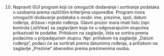 10. Napraviti GUI program koji će omogućiti dodavanje i sortiranje podataka o osobama prema
različitim kriterijima usporedbe. Program mora omogućiti dodavanje podataka o osobi: ime,
prezime, spol, datum rođenja, država i mjesto rođenja. Glavni prozor mora imati listu (npr.
kontrola ListView) sa zaglavljem koja će u odgovarajućim stupcima prikazivati te podatke.
Pritiskom na zaglavlje, lista se sortira prema podacima u pripadajućem stupcu. Npr. pritiskom na
zaglavlje „Datum rođenja“, podaci će se sortirati prema datumima rođenja, a pritiskom na
zaglavlje „Prezime“ abecedno prema prezimenima osoba.
